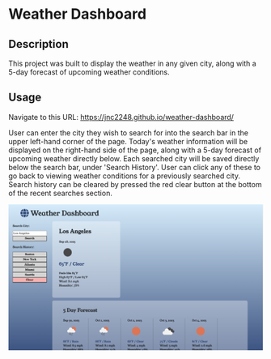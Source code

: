 # Weather Dashboard

## Description

This project was built to display the weather in any given city, along with a 5-day forecast of upcoming weather conditions.

## Usage

Navigate to this URL: https://jnc2248.github.io/weather-dashboard/

User can enter the city they wish to search for into the search bar in the upper left-hand corner of the page. Today's weather information will be displayed on the right-hand side of the page, along with a 5-day forecast of upcoming weather directly below. Each searched city will be saved directly below the search bar, under 'Search History'. User can click any of these to go back to viewing weather conditions for a previously searched city. Search history can be cleared by pressed the red clear button at the bottom of the recent searches section.

![Screenshot of Weather Dashboard](./assets/images/weather-dash-screenshot.png)
